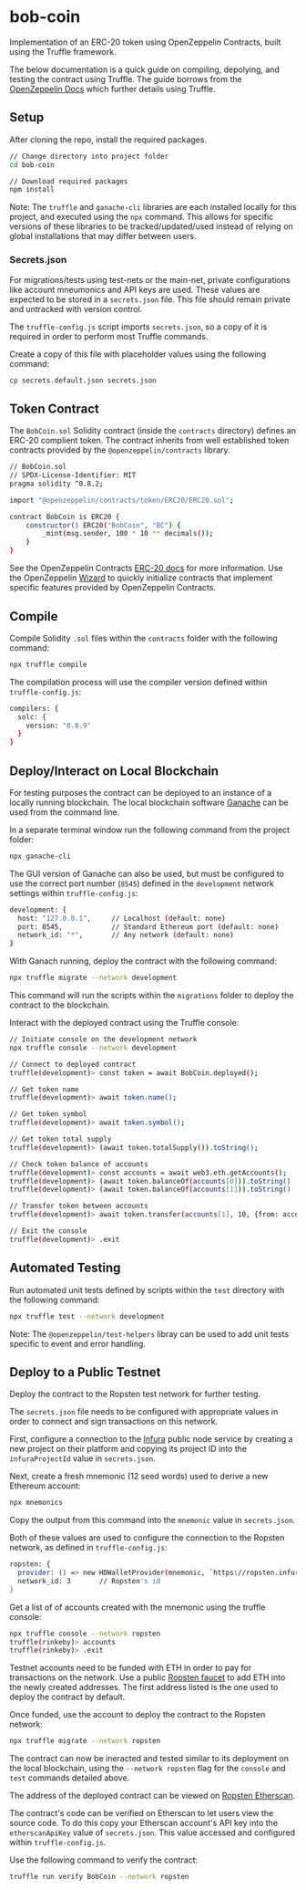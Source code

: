 # bob-coin
Implementation of an ERC-20 token using OpenZeppelin Contracts, built using the Truffle framework. 

The below documentation is a quick guide on compiling, depolying, and testing the contract using Truffle. The guide borrows from the [OpenZeppelin Docs](https://docs.openzeppelin.com/learn/) which further details using Truffle.

## Setup
After cloning the repo, install the required packages.

```bash
// Change directory into project folder 
cd bob-coin

// Download required packages
npm install
```

Note: The `truffle` and `ganache-cli` libraries are each installed locally for this project, and executed using the `npx` command. This allows for specific versions of these libraries to be tracked/updated/used instead of relying on global installations that may differ between users. 

### Secrets.json
For migrations/tests using test-nets or the main-net, private configurations like account mneumonics and API keys are used. These values are expected to be stored in a `secrets.json` file. This file should remain private and untracked with version control. 

The `truffle-config.js` script imports `secrets.json`, so a copy of it is required in order to perform most Truffle commands. 

Create a copy of this file with placeholder values using the following command: 

```bash
cp secrets.default.json secrets.json
```

## Token Contract
The `BobCoin.sol` Solidity contract (inside the `contracts` directory) defines an ERC-20 complient token. The contract inherits from well established token contracts provided by the `@openzeppelin/contracts` library.

```bash
// BobCoin.sol
// SPDX-License-Identifier: MIT
pragma solidity ^0.8.2;

import "@openzeppelin/contracts/token/ERC20/ERC20.sol";

contract BobCoin is ERC20 {
    constructor() ERC20("BobCoin", "BC") {  
        _mint(msg.sender, 100 * 10 ** decimals());
    }
}
```

See the OpenZeppelin Contracts [ERC-20 docs](https://docs.openzeppelin.com/contracts/4.x/erc20) for more information. Use the OpenZeppelin [Wizard](https://docs.openzeppelin.com/contracts/4.x/wizard) to quickly initialize contracts that implement specific features provided by OpenZeppelin Contracts.

## Compile
Compile Solidity `.sol` files within the `contracts` folder with the following command: 

```bash
npx truffle compile
```

The compilation process will use the compiler version defined within `truffle-config.js`: 

```bash
compilers: {
  solc: {
    version: "0.8.9"
  }
}
```

## Deploy/Interact on Local Blockchain
For testing purposes the contract can be deployed to an instance of a locally running blockchain. The local blockchain software [Ganache](https://www.trufflesuite.com/ganache) can be used from the command line. 

In a separate terminal window run the following command from the project folder: 
```bash
npx ganache-cli
```

The GUI version of Ganache can also be used, but must be configured to use the correct port number (`8545`) defined in the `development` network settings within `truffle-config.js`: 

```bash
development: {
  host: "127.0.0.1",     // Localhost (default: none)
  port: 8545,            // Standard Ethereum port (default: none)
  network_id: "*",       // Any network (default: none)
}
```

With Ganach running, deploy the contract with the following command: 
```bash
npx truffle migrate --network development
```

This command will run the scripts within the `migrations` folder to deploy the contract to the blockchain. 

Interact with the deployed contract using the Truffle console: 

```bash
// Initiate console on the development network
npx truffle console --network development

// Connect to deployed contract
truffle(development)> const token = await BobCoin.deployed();

// Get token name
truffle(development)> await token.name();

// Get token symbol
truffle(development)> await token.symbol();

// Get token total supply
truffle(development)> (await token.totalSupply()).toString();

// Check token balance of accounts 
truffle(development)> const accounts = await web3.eth.getAccounts();
truffle(development)> (await token.balanceOf(accounts[0])).toString()
truffle(development)> (await token.balanceOf(accounts[1])).toString()

// Transfer token between accounts
truffle(development)> await token.transfer(accounts[1], 10, {from: accounts[0]})

// Exit the console
truffle(development)> .exit
```

## Automated Testing
Run automated unit tests defined by scripts within the `test` directory with the following command: 

```bash
npx truffle test --network development
```

Note: The `@openzeppelin/test-helpers` libray can be used to add unit tests specific to event and error handling.

## Deploy to a Public Testnet
Deploy the contract to the Ropsten test network for further testing.

The `secrets.json` file needs to be configured with appropriate values in order to connect and sign transactions on this network. 

First, configure a connection to the [Infura](https://infura.io/) public node service by creating a new project on their platform and copying its project ID into the `infuraProjectId` value in `secrets.json`.

Next, create a fresh mnemonic (12 seed words) used to derive a new Ethereum account:

```bash
npx mnemonics
```

Copy the output from this command into the `mnemonic` value in `secrets.json`.

Both of these values are used to configure the connection to the Ropsten network, as defined in `truffle-config.js`: 

```bash
ropsten: {
  provider: () => new HDWalletProvider(mnemonic, `https://ropsten.infura.io/v3/${infuraProjectId}`),
  network_id: 3       // Ropsten's id
}
```

Get a list of of accounts created with the mnemonic using the truffle console: 

```bash
npx truffle console --network ropsten
truffle(rinkeby)> accounts
truffle(rinkeby)> .exit
```

Testnet accounts need to be funded with ETH in order to pay for transactions on the network. Use a public [Ropsten faucet](https://faucet.ropsten.be/) to add ETH into the newly created addresses. The first address listed is the one used to deploy the contract by default. 

Once funded, use the account to deploy the contract to the Ropsten network: 

```bash
npx truffle migrate --network ropsten
```

The contract can now be ineracted and tested similar to its deployment on the local blockchain, using the `--network ropsten` flag for the `console` and `test` commands detailed above. 

The address of the deployed contract can be viewed on [Ropsten Etherscan](https://ropsten.etherscan.io/). 

The contract's code can be verified on Etherscan to let users view the source code. To do this copy your Etherscan account's API key into the `etherscanApiKey` value of `secrets.json`. This value accessed and configured within `truffle-config.js`.

Use the following command to verify the contract: 

```bash
truffle run verify BobCoin --network ropsten
```
